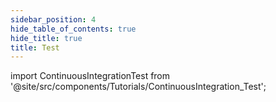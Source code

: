 ```yaml
---
sidebar_position: 4
hide_table_of_contents: true
hide_title: true
title: Test
---
```


<!-- # CI Test -->

<!-- Custom component -->

import ContinuousIntegrationTest from '@site/src/components/Tutorials/ContinuousIntegration_Test';

<ContinuousIntegrationTest />
